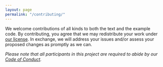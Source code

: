```yaml
---
layout: page
permalink: "/contributing/"
---
```

We welcome contributions of all kinds
to both the text and the example code.
By contributing,
you agree that we may redistribute your work under [our license](LICENSE.md).
In exchange,
we will address your issues and/or assess your proposed changes
as promptly as we can.

*Please note that all participants in this project
are required to abide by our [Code of Conduct](/conduct/).*
